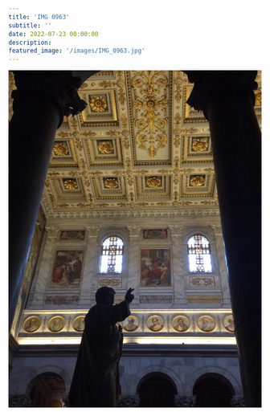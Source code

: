 ```yaml
---
title: 'IMG 0963'
subtitle: ''
date: 2022-07-23 00:00:00
description: 
featured_image: '/images/IMG_0963.jpg'
---
```


![](/images/IMG_0963.jpg)

